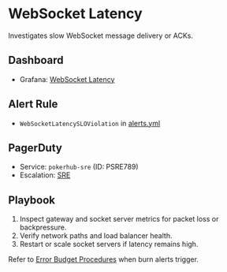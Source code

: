 # WebSocket Latency

Investigates slow WebSocket message delivery or ACKs.

## Dashboard
- Grafana: [WebSocket Latency](../../infra/observability/websocket-latency-dashboard.json)

## Alert Rule
- `WebSocketLatencySLOViolation` in [alerts.yml](../../infra/observability/alerts.yml)

## PagerDuty
- Service: `pokerhub-sre` (ID: PSRE789) <!-- Update ID if PagerDuty service changes -->
- Escalation: [SRE](https://pokerhub.pagerduty.com/escalation_policies/PABC123)

## Playbook
1. Inspect gateway and socket server metrics for packet loss or backpressure.
2. Verify network paths and load balancer health.
3. Restart or scale socket servers if latency remains high.

Refer to [Error Budget Procedures](../error-budget-procedures.md) when burn alerts trigger.
